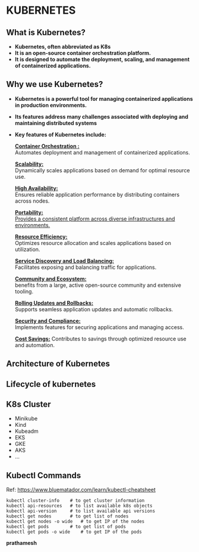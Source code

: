 # KUBERNETES

## What is Kubernetes?
-  **Kubernetes, often abbreviated as K8s**
-  **It is an open-source container orchestration platform.**
-  **It is designed to automate the deployment, scaling, and management of containerized applications.**

## Why we use Kubernetes?
-  **Kubernetes is a powerful tool for managing containerized applications in production environments.**
-  **Its features address many challenges associated with deploying and maintaining distributed systems**
-  **Key features of Kubernetes include:**
   
   <ins>**Container Orchestration :**</ins>                                                                                             
              Automates deployment and management of containerized applications.
   
   <ins>**Scalability:**</ins>                                                                                                          
              Dynamically scales applications based on demand for optimal resource use.
   
   <ins>**High Availability:**</ins>                                                                                                    
              Ensures reliable application performance by distributing containers across nodes.
   
   <ins>**Portability:**<ins>                                                                                                         
               Provides a consistent platform across diverse infrastructures and environments.
     
   <ins>**Resource Efficiency:**</ins>                                                                                                 
               Optimizes resource allocation and scales applications based on utilization.
   
   <ins>**Service Discovery and Load Balancing:**</ins>                                                                                 
               Facilitates exposing and balancing traffic for applications.
   
   <ins>**Community and Ecosystem:**</ins>                                                                                              
               benefits from a large, active open-source community and extensive tooling.
   
   <ins>**Rolling Updates and Rollbacks:**</ins>                                                                                        
                Supports seamless application updates and automatic rollbacks.
   
   <ins>**Security and Compliance:**</ins>                                           
                Implements features for securing applications and managing access.
   
   <ins>**Cost Savings:**</ins>
                Contributes to savings through optimized resource use and automation.

## Architecture of Kubernetes

## Lifecycle of kubernetes

## K8s Cluster
- Minikube
- Kind
- Kubeadm
- EKS
- GKE
- AKS
- ...

## Kubectl Commands
Ref: https://www.bluematador.com/learn/kubectl-cheatsheet

```shell
kubectl cluster-info    # to get cluster information
kubectl api-resources   # to list available k8s objects
kubectl api-version     # to list available api versions
kubectl get nodes       # to get list of nodes
kubectl get nodes -o wide   # to get IP of the nodes
kubectl get pods        # to get list of pods
kubectl get pods -o wide    # to get IP of the pods
```
__prathamesh__
